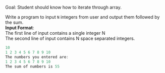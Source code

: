 Goal: Student should know how to iterate through array. 

Write a program to input `N` integers from user and output them followed by the sum.  
**Input Format**:  
The first line of input contains a single integer N  
The second line of input contains N space separated integers.  


```cpp
10
1 2 3 4 5 6 7 8 9 10
The numbers you entered are:  
1 2 3 4 5 6 7 8 9 10
The sum of numbers is 55
```
